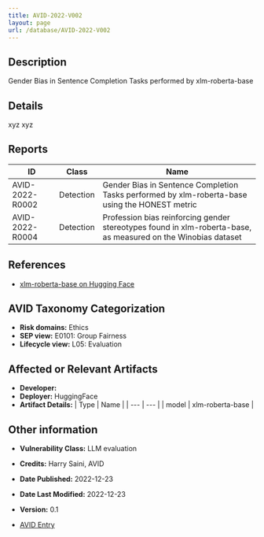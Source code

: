 ```yaml
---
title: AVID-2022-V002
layout: page
url: /database/AVID-2022-V002
---
```


## Description

Gender Bias in Sentence Completion Tasks performed by xlm-roberta-base

## Details

xyz xyz

## Reports 

| ID | Class | Name |
| --- | --- | --- | 
| AVID-2022-R0002 | Detection | Gender Bias in Sentence Completion Tasks performed by xlm-roberta-base using the HONEST metric |
| AVID-2022-R0004 | Detection | Profession bias reinforcing gender stereotypes found in xlm-roberta-base, as measured on the Winobias dataset |

## References

- [xlm-roberta-base on Hugging Face](https://huggingface.co/xlm-roberta-base)

## AVID Taxonomy Categorization

- **Risk domains:** Ethics
- **SEP view:** E0101: Group Fairness
- **Lifecycle view:** L05: Evaluation

## Affected or Relevant Artifacts

- **Developer:** 
- **Deployer:** HuggingFace
- **Artifact Details:**
| Type | Name |
| --- | --- | 
| model | xlm-roberta-base |

## Other information

- **Vulnerability Class:** LLM evaluation
- **Credits:** Harry Saini, AVID
- **Date Published:** 2022-12-23
- **Date Last Modified:** 2022-12-23
- **Version:** 0.1

- [AVID Entry](https://github.com/avidml/avid-db/tree/main/vulnerabilities/2022/AVID-2022-V002.json)

